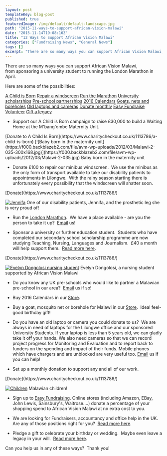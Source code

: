 ```yaml
---
layout: post
templateKey: blog-post
published: true
featuredImage: /img/default/default-landscape.jpg
path: "2015-11-ways-to-support-african-vision-malawi"
date: "2015-11-14T19:08:16Z"
title: "12 Ways to Support African Vision Malawi"
categories: ["Fundraising News", "General News"]
tags: []
excerpt: "There are so many ways you can support African Vision Malawi, from sponsoring a university student ..."
---
```


There are so many ways you can support African Vision Malawi, from sponsoring a university student to running the London Marathon in April.

Here are some of the possibilities:

[A Child is Born](#ACIB)
[Repair a windscreen](#windscreen)
[Run the Marathon](#marathon)
[University scholarships](#university)
[Pre-school partnerships](#pre-school)
[2016 Calendars](#cards)
[Goats, nets and boreholes](#store)
[Old laptops and cameras](#laptops)
[Donate monthly](#monthly)
[Easy Fundraise](#easyfundraising)
[Volunteer](#volunteers)
[Gift a legacy](#gift)

- Support our A Child is Born campaign to raise £30,000 to build a Waiting Home at the M'bang'ombe Maternity Unit.

<div id="paypal_donate">[Donate to A Child Is Born](https://www.charitycheckout.co.uk/1113786/a-child-is-born) [![Baby born in the maternity unit](https://f000.backblazeb2.com/file/avm-wp-uploads/2012/03/Malawi-2-035-300x168.jpg)](https://f000.backblazeb2.com/file/avm-wp-uploads/2012/03/Malawi-2-035.jpg) Baby born in the maternity unit</div>

- Donate £100 to repair our minibus windscreen.  We use the minibus as the only form of transport available to take our disability patients to appointments in Lilongwe.  With the rainy season starting there is unfortunately every possibility that the windscreen will shatter soon.

<div id="paypal_donate">[Donate](https://www.charitycheckout.co.uk/1113786/)</div>

[![Jennifa](https://f000.backblazeb2.com/file/avm-wp-uploads/2013/04/Jennifa-225x300.jpg)](https://f000.backblazeb2.com/file/avm-wp-uploads/2013/04/Jennifa.jpg) One of our disability patients, Jennifa, and the prosthetic leg she is very proud of!

- Run the [London Marathon](https://www.africanvision.org.uk/2015/11/12/run-the-london-marathon-for-malawi/).  We have a place available - are you the person to take it up?  [Email](mailto:info@africanvision.org.uk) us!

- Sponsor a university or further education student.  Students who have completed our secondary school scholarship programme are now studying Teaching, Nursing, Languages and Journalism.  £40 a month will help support them.  [Read more here](https://www.africanvision.org.uk/projects/university-scholarships/).

<div id="paypal_donate">[Donate](https://www.charitycheckout.co.uk/1113786/)</div>

[![Evelyn Dongolosi nursing student](https://f000.backblazeb2.com/file/avm-wp-uploads/2015/09/Evelyn-Nursing-Student-168x300.jpg)](https://f000.backblazeb2.com/file/avm-wp-uploads/2015/09/Evelyn-Nursing-Student.jpg) Evelyn Dongolosi, a nursing student supported by African Vision Malawi

- Do you know any UK pre-schools who would like to partner a Malawian pre-school in our area?  [Email](mailto:info@africanvision.org.uk) us if so!

- Buy 2016 Calendars in our [Store](https://www.africanvision.org.uk/shop/).

- Buy a goat, mosquito net or borehole for Malawi in our [Store](https://www.africanvision.org.uk/shop/).  Ideal feel-good birthday gift!

- Do you have an old laptop or camera you could donate to us?  We are always in need of laptops for the Lilongwe office and our sponsored University Students. If your laptop is less than 5 years old, we can gladly take it off your hands. We also need cameras so that we can record project progress for Monitoring and Evaluation and to report back to funders on the spending and impact of their funds. Mobile phones which have chargers and are unblocked are very useful too. [Email](mailto:info@africanvision.org.uk) us if you can help!

- Set up a monthly donation to support any and all of our work.

<div id="paypal_donate">[Donate](https://www.charitycheckout.co.uk/1113786/)</div>

[![Children](https://f000.backblazeb2.com/file/avm-wp-uploads/2013/03/4b0bf52e3cab324-300x215.jpg)](https://f000.backblazeb2.com/file/avm-wp-uploads/2013/03/4b0bf52e3cab324.jpg) Malawian children!

- Sign up to [Easy Fundraising](https://www.africanvision.org.uk/get-involved/fundraise-with-easy-fundraising/). Online stores (including Amazon, EBay, John Lewis, Sainsbury's, Waitrose....) donate a percentage of your shopping spend to African Vision Malawi at no extra cost to you.

- We are looking for Fundraisers, accountancy and office help in the UK.  Are any of those positions right for you?  [Read more here](https://www.africanvision.org.uk/get-involved/vacancies/).

- Pledge a gift to celebrate your birthday or wedding.  Maybe even leave a legacy in your will.  [Read more here](https://www.africanvision.org.uk/celebrate-and-give/).

Can you help us in any of these ways?  Thank you!
